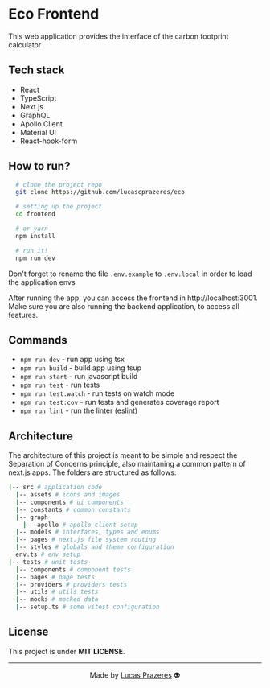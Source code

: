 # Eco Frontend

This web application provides the interface of the carbon footprint calculator

## Tech stack

- React
- TypeScript
- Next.js
- GraphQL
- Apollo Client
- Material UI
- React-hook-form

## How to run?

```bash
  # clone the project repo
  git clone https://github.com/lucascprazeres/eco

  # setting up the project
  cd frontend

  # or yarn
  npm install

  # run it!
  npm run dev
```

Don't forget to rename the file `.env.example` to `.env.local` in order to load the application envs

After running the app, you can access the frontend in http://localhost:3001. Make sure you are also running the backend application, to access all features.

## Commands

- `npm run dev` - run app using tsx
- `npm run build` - build app using tsup
- `npm run start` - run javascript build
- `npm run test` - run tests
- `npm run test:watch` - run tests on watch mode
- `npm run test:cov` - run tests and generates coverage report
- `npm run lint` - run the linter (eslint)

## Architecture

The architecture of this project is meant to be simple and respect the Separation of Concerns principle, also maintaning a common pattern of next.js apps. The folders are structured as follows:

```bash
|-- src # application code
  |-- assets # icons and images
  |-- components # ui components
  |-- constants # common constants
  |-- graph
    |-- apollo # apollo client setup
  |-- models # interfaces, types and enums
  |-- pages # next.js file system routing
  |-- styles # globals and theme configuration
  env.ts # env setup
|-- tests # unit tests
  |-- components # component tests
  |-- pages # page tests
  |-- providers # providers tests
  |-- utils # utils tests
  |-- mocks # mocked data
  |-- setup.ts # some vitest configuration
```

## License

This project is under **MIT LICENSE**.

---

<div align=center>
  Made by <a href="https://www.linkedin.com/in/lucas-prazeres/">Lucas Prazeres</a> 👽
</div>

